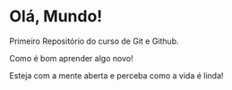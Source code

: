 # Olá, Mundo!
 Primeiro Repositório do curso de Git e Github.

 Como é bom aprender algo novo!

Esteja com a mente aberta e perceba como a vida é linda!
